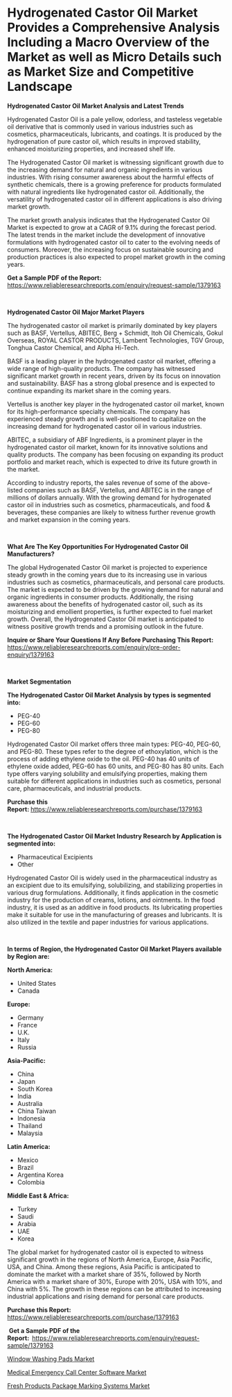 <p><h1>Hydrogenated Castor Oil Market Provides a Comprehensive Analysis Including a Macro Overview of the Market as well as Micro Details such as Market Size and Competitive Landscape</h1></p><p><strong>Hydrogenated Castor Oil Market Analysis and Latest Trends</strong></p>
<p><p>Hydrogenated Castor Oil is a pale yellow, odorless, and tasteless vegetable oil derivative that is commonly used in various industries such as cosmetics, pharmaceuticals, lubricants, and coatings. It is produced by the hydrogenation of pure castor oil, which results in improved stability, enhanced moisturizing properties, and increased shelf life.</p><p>The Hydrogenated Castor Oil market is witnessing significant growth due to the increasing demand for natural and organic ingredients in various industries. With rising consumer awareness about the harmful effects of synthetic chemicals, there is a growing preference for products formulated with natural ingredients like hydrogenated castor oil. Additionally, the versatility of hydrogenated castor oil in different applications is also driving market growth.</p><p>The market growth analysis indicates that the Hydrogenated Castor Oil Market is expected to grow at a CAGR of 9.1% during the forecast period. The latest trends in the market include the development of innovative formulations with hydrogenated castor oil to cater to the evolving needs of consumers. Moreover, the increasing focus on sustainable sourcing and production practices is also expected to propel market growth in the coming years.</p></p>
<p><strong>Get a Sample PDF of the Report:&nbsp;</strong> <a href="https://www.reliableresearchreports.com/enquiry/request-sample/1379163">https://www.reliableresearchreports.com/enquiry/request-sample/1379163</a></p>
<p>&nbsp;</p>
<p><strong>Hydrogenated Castor Oil Major Market Players</strong></p>
<p><p>The hydrogenated castor oil market is primarily dominated by key players such as BASF, Vertellus, ABITEC, Berg + Schmidt, Itoh Oil Chemicals, Gokul Overseas, ROYAL CASTOR PRODUCTS, Lambent Technologies, TGV Group, Tonghua Castor Chemical, and Alpha Hi-Tech.</p><p>BASF is a leading player in the hydrogenated castor oil market, offering a wide range of high-quality products. The company has witnessed significant market growth in recent years, driven by its focus on innovation and sustainability. BASF has a strong global presence and is expected to continue expanding its market share in the coming years.</p><p>Vertellus is another key player in the hydrogenated castor oil market, known for its high-performance specialty chemicals. The company has experienced steady growth and is well-positioned to capitalize on the increasing demand for hydrogenated castor oil in various industries.</p><p>ABITEC, a subsidiary of ABF Ingredients, is a prominent player in the hydrogenated castor oil market, known for its innovative solutions and quality products. The company has been focusing on expanding its product portfolio and market reach, which is expected to drive its future growth in the market.</p><p>According to industry reports, the sales revenue of some of the above-listed companies such as BASF, Vertellus, and ABITEC is in the range of millions of dollars annually. With the growing demand for hydrogenated castor oil in industries such as cosmetics, pharmaceuticals, and food & beverages, these companies are likely to witness further revenue growth and market expansion in the coming years.</p></p>
<p>&nbsp;</p>
<p><strong>What Are The Key Opportunities For Hydrogenated Castor Oil Manufacturers?</strong></p>
<p><p>The global Hydrogenated Castor Oil market is projected to experience steady growth in the coming years due to its increasing use in various industries such as cosmetics, pharmaceuticals, and personal care products. The market is expected to be driven by the growing demand for natural and organic ingredients in consumer products. Additionally, the rising awareness about the benefits of hydrogenated castor oil, such as its moisturizing and emollient properties, is further expected to fuel market growth. Overall, the Hydrogenated Castor Oil market is anticipated to witness positive growth trends and a promising outlook in the future.</p></p>
<p><strong>Inquire or Share Your Questions If Any Before Purchasing This Report:</strong> <a href="https://www.reliableresearchreports.com/enquiry/pre-order-enquiry/1379163">https://www.reliableresearchreports.com/enquiry/pre-order-enquiry/1379163</a></p>
<p>&nbsp;</p>
<p><strong>Market Segmentation</strong></p>
<p><strong>The Hydrogenated Castor Oil Market Analysis by types is segmented into:</strong></p>
<p><ul><li>PEG-40</li><li>PEG-60</li><li>PEG-80</li></ul></p>
<p><p>Hydrogenated Castor Oil market offers three main types: PEG-40, PEG-60, and PEG-80. These types refer to the degree of ethoxylation, which is the process of adding ethylene oxide to the oil. PEG-40 has 40 units of ethylene oxide added, PEG-60 has 60 units, and PEG-80 has 80 units. Each type offers varying solubility and emulsifying properties, making them suitable for different applications in industries such as cosmetics, personal care, pharmaceuticals, and industrial products.</p></p>
<p><strong>Purchase this Report:&nbsp;</strong><a href="https://www.reliableresearchreports.com/purchase/1379163">https://www.reliableresearchreports.com/purchase/1379163</a></p>
<p>&nbsp;</p>
<p><strong>The Hydrogenated Castor Oil Market Industry Research by Application is segmented into:</strong></p>
<p><ul><li>Pharmaceutical Excipients</li><li>Other</li></ul></p>
<p><p>Hydrogenated Castor Oil is widely used in the pharmaceutical industry as an excipient due to its emulsifying, solubilizing, and stabilizing properties in various drug formulations. Additionally, it finds application in the cosmetic industry for the production of creams, lotions, and ointments. In the food industry, it is used as an additive in food products. Its lubricating properties make it suitable for use in the manufacturing of greases and lubricants. It is also utilized in the textile and paper industries for various applications.</p></p>
<p>&nbsp;</p>
<p><strong>In terms of Region, the Hydrogenated Castor Oil Market Players available by Region are:</strong></p>
<p>
    <p> <strong> North America: </strong>
        <ul>
            <li>United States</li>
            <li>Canada</li>
        </ul>
        </p> 
    <p> <strong> Europe: </strong>
        <ul>
            <li>Germany</li>
            <li>France</li>
            <li>U.K.</li>
            <li>Italy</li>
            <li>Russia</li>
        </ul>
        </p> 
    <p> <strong> Asia-Pacific: </strong>
        <ul>
            <li>China</li>
            <li>Japan</li>
            <li>South Korea</li>
            <li>India</li>
            <li>Australia</li>
            <li>China Taiwan</li>
            <li>Indonesia</li>
            <li>Thailand</li>
            <li>Malaysia</li>
        </ul>
        </p> 
    <p> <strong> Latin America: </strong>
        <ul>
            <li>Mexico</li>
            <li>Brazil</li>
            <li>Argentina Korea</li>
            <li>Colombia</li>
        </ul>
        </p> 
    <p> <strong> Middle East & Africa: </strong>
        <ul>
            <li>Turkey</li>
            <li>Saudi</li>
            <li>Arabia</li>
            <li>UAE</li>
            <li>Korea</li>
        </ul>
    </p>
    </p>
<p><p>The global market for hydrogenated castor oil is expected to witness significant growth in the regions of North America, Europe, Asia Pacific, USA, and China. Among these regions, Asia Pacific is anticipated to dominate the market with a market share of 35%, followed by North America with a market share of 30%, Europe with 20%, USA with 10%, and China with 5%. The growth in these regions can be attributed to increasing industrial applications and rising demand for personal care products.</p></p>
<p><strong>Purchase this Report: </strong><a href="https://www.reliableresearchreports.com/purchase/1379163">https://www.reliableresearchreports.com/purchase/1379163</a></p>
<p>&nbsp;<strong>Get a Sample PDF of the Report:&nbsp;&nbsp;</strong><a href="https://www.reliableresearchreports.com/enquiry/request-sample/1379163">https://www.reliableresearchreports.com/enquiry/request-sample/1379163</a></p>
<p><strong></strong></p>
<p><p><a href="https://view.publitas.com/reportprime-1/window-washing-pads-market-size-market-trends-and-growth-outlook-forecasted-for-period-from-2023-to-2030/">Window Washing Pads Market</a></p><p><a href="https://view.publitas.com/reportprime-1/medical-emergency-call-center-software-market-analysis-examines-its-scope-on-growth-opportunities-and-forecasted-trends-spanning-from-2023-to-2030/">Medical Emergency Call Center Software Market</a></p><p><a href="https://view.publitas.com/reportprime-1/fresh-products-package-marking-systems-market-with-the-goal-of-estimating-the-market-size-and-future-growth-potential-of-various-market-segments-based-on-component-applications-end-user-and-region/">Fresh Products Package Marking Systems Market</a></p></p>